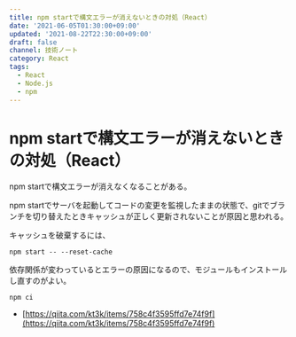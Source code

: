 ```yaml
---
title: npm startで構文エラーが消えないときの対処（React）
date: '2021-06-05T01:30:00+09:00'
updated: '2021-08-22T22:30:00+09:00'
draft: false
channel: 技術ノート
category: React
tags:
  - React
  - Node.js
  - npm
---
```


# npm startで構文エラーが消えないときの対処（React）

npm startで構文エラーが消えなくなることがある。

npm startでサーバを起動してコードの変更を監視したままの状態で、gitでブランチを切り替えたときキャッシュが正しく更新されないことが原因と思われる。

キャッシュを破棄するには、

```shell
npm start -- --reset-cache
```

依存関係が変わっているとエラーの原因になるので、モジュールもインストールし直すのがよい。

```shell
npm ci
```

- [https://qiita.com/kt3k/items/758c4f3595ffd7e74f9f](https://qiita.com/kt3k/items/758c4f3595ffd7e74f9f)
